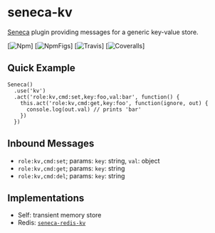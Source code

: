 # seneca-kv
[Seneca](senecajs.org) plugin providing messages for a generic key-value store.

[![Npm][BadgeNpm]]
[![NpmFigs][BadgeNpmFigs]]
[![Travis][BadgeTravis]]
[![Coveralls][BadgeCoveralls]]


## Quick Example

```
Seneca()
  .use('kv')
  .act('role:kv,cmd:set,key:foo,val:bar', function() {
    this.act('role:kv,cmd:get,key:foo', function(ignore, out) {
      console.log(out.val) // prints 'bar'
    })
  })
```


## Inbound Messages

* `role:kv,cmd:set`; params: `key`: string, `val`: object
* `role:kv,cmd:get`; params: `key`: string
* `role:kv,cmd:del`; params: `key`: string


## Implementations

* Self: transient memory store
* Redis: [`seneca-redis-kv`](https://github.com/voxgig/seneca-redis-kv)


[BadgeCoveralls]: https://coveralls.io/repos/voxgig/seneca-kv/badge.svg?branch=master&service=github
[BadgeNpm]: https://badge.fury.io/js/seneca-kv.svg
[BadgeNpmFigs]: https://img.shields.io/npm/dm/seneca-kv.svg?maxAge=2592000
[BadgeTravis]: https://travis-ci.org/voxgig/seneca-kv.svg?branch=master

